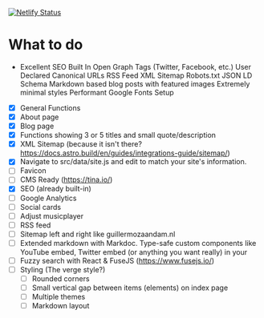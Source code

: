 [![Netlify Status](https://api.netlify.com/api/v1/badges/6aa49dbb-2dc9-4ee1-baab-5d80d4136677/deploy-status)](https://app.netlify.com/sites/astro-minimal-starter/deploys)

# What to do

- Excellent SEO Built In
  Open Graph Tags (Twitter, Facebook, etc.)
  User Declared Canonical URLs
  RSS Feed
  XML Sitemap
  Robots.txt
  JSON LD Schema
  Markdown based blog posts with featured images
  Extremely minimal styles
  Performant Google Fonts Setup

- [x] General Functions
- [x] About page
- [x] Blog page
- [x] Functions showing 3 or 5 titles and small quote/description
- [x] XML Sitemap (because it isn't there? https://docs.astro.build/en/guides/integrations-guide/sitemap/)
- [x] Navigate to src/data/site.js and edit to match your site's information.
- [ ] Favicon
- [ ] CMS Ready (https://tina.io/)
- [x] SEO (already built-in)
- [ ] Google Analytics  
- [ ] Social cards
- [ ] Adjust musicplayer
- [ ] RSS feed
- [ ] Sitemap left and right like guillermozaandam.nl
- [ ] Extended markdown with Markdoc. Type-safe custom components like YouTube embed, Twitter embed (or anything you want really) in your
- [ ] Fuzzy search with React & FuseJS (https://www.fusejs.io/)
- [ ] Styling (The verge style?)
  - [ ] Rounded corners
  - [ ] Small vertical gap between items (elements) on index page
  - [ ] Multiple themes
  - [ ] Markdown layout
